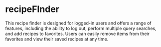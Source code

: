 # recipeFInder
This recipe finder is designed for logged-in users and offers a range of features, including the ability to log out, perform multiple query searches, and add recipes to favorites. Users can easily remove items from their favorites and view their saved recipes at any time.
